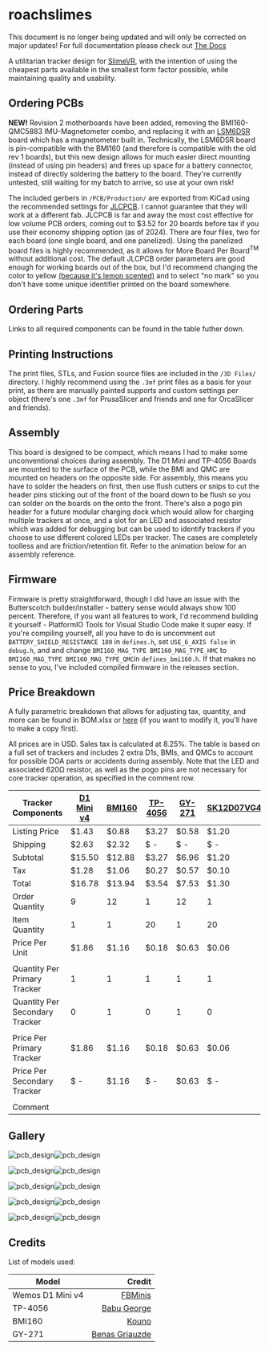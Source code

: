 # roachslimes

This document is no longer being updated and will only be corrected on major updates! For full documentation please check out [The Docs](https://crazy-hair.github.io/roachslimes/)

A utilitarian tracker design for [SlimeVR](https://docs.slimevr.dev/), with the intention of using the cheapest parts available in the smallest form factor possible, while maintaining quality and usability.

## Ordering PCBs

**NEW!** Revision 2 motherboards have been added, removing the BMI160-QMC5883 IMU-Magnetometer combo, and replacing it with an [LSM6DSR](https://moffshop.deyta.de/products/lsm6dsr) board which has a magnetometer built in. Technically, the LSM6DSR board is pin-compatible with the BMI160 (and therefore is compatible with the old rev 1 boards), but this new design allows for much easier direct mounting (instead of using pin headers) and frees up space for a battery connector, instead of directly soldering the battery to the board. They're currently untested, still waiting for my batch to arrive, so use at your own risk!

The included gerbers in `/PCB/Production/` are exported from KiCad using the recommended settings for [JLCPCB](https://jlcpcb.com). I cannot guarantee that they will work at a different fab. JLCPCB is far and away the most cost effective for low volume PCB orders, coming out to $3.52 for 20 boards before tax if you use their economy shipping option (as of 2024). There are four files, two for each board (one single board, and one panelized). Using the panelized board files is highly recommended, as it allows for More Board Per Board<sup>TM</sup> without additional cost. The default JLCPCB order parameters are good enough for working boards out of the box, but I'd recommend changing the color to yellow [(because it's lemon scented)](https://x.com/MKVRiscy/status/1821870120697987492) and to select "no mark" so you don't have some unique identifier printed on the board somewhere.

## Ordering Parts

Links to all required components can be found in the table futher down.

## Printing Instructions

The print files, STLs, and Fusion source files are included in the `/3D Files/` directory. I highly recommend using the `.3mf` print files as a basis for your print, as there are manually painted supports and custom settings per object (there's one `.3mf` for PrusaSlicer and friends and one for OrcaSlicer and friends).

## Assembly

This board is designed to be compact, which means I had to make some unconventional choices during assembly. The D1 Mini and TP-4056 Boards are mounted to the surface of the PCB, while the BMI and QMC are mounted on headers on the opposite side. For assembly, this means you have to solder the headers on first, then use flush cutters or snips to cut the header pins sticking out of the front of the board down to be flush so you can solder on the boards on the onto the front. There's also a pogo pin header for a future modular charging dock which would allow for charging multiple trackers at once, and a slot for an LED and associated resistor which was added for debugging but can be used to identify trackers if you choose to use different colored LEDs per tracker. The cases are completely toolless and are friction/retention fit. Refer to the animation below for an assembly reference.

## Firmware

Firmware is pretty straightforward, though I did have an issue with the Butterscotch builder/installer - battery sense would always show 100 percent. Therefore, if you want all features to work, I'd recommend building it yourself - PlatformIO Tools for Visual Studio Code make it super easy. If you're compiling yourself, all you have to do is uncomment out `BATTERY_SHIELD_RESISTANCE 180` in `defines.h`, set `USE_6_AXIS false` in `debug.h`, and and change `BMI160_MAG_TYPE BMI160_MAG_TYPE_HMC` to `BMI160_MAG_TYPE BMI160_MAG_TYPE_QMC`in `defines_bmi160.h`. If that makes no sense to you, I've included compiled firmware in the releases section. 

## Price Breakdown

A fully parametric breakdown that allows for adjusting tax, quantity, and more can be found in BOM.xlsx or [here](https://docs.google.com/spreadsheets/d/1RTwIJsGUY1e1f047yFT5OwqJSmgT3SN4hO7gHYImR_g/copy) (if you want to modify it, you'll have to make a copy first).

All prices are in USD. Sales tax is calculated at 8.25%. The table is based on a full set of trackers and includes 2 extra D1s, BMIs, and QMCs to account for possible DOA parts or accidents during assembly. Note that the LED and associated 620Ω resistor, as well as the pogo pins are not necessary for core tracker operation, as specified in the comment row.

| Tracker Components | [D1 Mini v4](https://www.aliexpress.us/item/32831353752.html) | [BMI160](https://www.aliexpress.us/item/1005007143698152.html) | [TP-4056](https://www.aliexpress.us/item/1005006379403615.html) | [GY-271](https://www.aliexpress.us/item/1556804905.html) | [SK12D07VG4](https://www.aliexpress.us/item/3256806149664764.html) | [JST-PH-4P](https://www.aliexpress.us/item/33011797617.html) | [Pogo Female](https://www.aliexpress.us/item/3256804960956555.html) | [B5817WS](https://www.aliexpress.us/item/1005004633629467.html) | [0805 180k](https://www.aliexpress.us/item/1005007032369041.html) | [0806 620r](https://www.aliexpress.us/item/3256806846054289.html) | [0805 LED](https://www.aliexpress.us/item/3256805245629305.html) | [803450](https://www.aliexpress.us/item/1005003621836701.html) | [Wires](https://www.aliexpress.us/item/1005007558078161.html) | Motherboard | Daughterboard | Total |
| ------------------------------ | ---------------------------------------------------------- | -------------------------------------------------------------- | -------------------------------------------------------------- | -------------------------------------------------------- | ------------------------------------------------------------------ | ------------------------------------------------------------ | ------------------------------------------------------------------- | --------------------------------------------------------------- | ----------------------------------------------------------------- | ----------------------------------------------------------------- | ---------------------------------------------------------------- | -------------------------------------------------------------- | ------------------------------------------------------------- | ----------------------------- | --------------------------------- | ------------ |
| Listing Price | $1.43 | $0.88 | $3.27 | $0.58 | $1.20 | $3.79 | $12.93 | $1.20 | $1.05 | $1.05 | $2.47 | $25.99 | $11.93 | $2.00 | $2.00 | |
| Shipping | $2.63 | $2.32 | $ \- | $ \- | $ \- | $ \- | $ \- | $ \- | $ \- | $ \- | $ \- | $ \- | $ \- | $1.52 | $1.52 | $7.99 |
| Subtotal | $15.50 | $12.88 | $3.27 | $6.96 | $1.20 | $3.79 | $12.93 | $1.20 | $1.05 | $1.05 | $2.47 | $25.99 | $11.93 | $3.52 | $3.52 | $107.26 |
| Tax | $1.28 | $1.06 | $0.27 | $0.57 | $0.10 | $0.31 | $1.07 | $0.10 | $0.09 | $0.09 | $0.20 | $2.14 | $0.98 | $0.29 | $0.29 | $8.85 |
| Total | $16.78 | $13.94 | $3.54 | $7.53 | $1.30 | $4.10 | $14.00 | $1.30 | $1.14 | $1.14 | $2.67 | $28.13 | $12.91 | $3.81 | $3.81 | $116.11 |
| Order Quantity | 9 | 12 | 1 | 12 | 1 | 1 | 1 | 1 | 1 | 1 | 1 | 1 | 1 | 1 | 1 | |
| Item Quantity | 1 | 1 | 20 | 1 | 20 | 100 | 20 | 100 | 100 | 100 | 600 | 10 | 12 | 20 | 40 | |
| Price Per Unit | $1.86 | $1.16 | $0.18 | $0.63 | $0.06 | $0.04 | $0.70 | $0.01 | $0.01 | $0.01 | $0.00 | $2.81 | $1.08 | $0.19 | $0.10 | |
| | | | | | | | | | | | | | | | | |
| Quantity Per Primary Tracker | 1 | 1 | 1 | 1 | 1 | 1 | 1 | 2 | 1 | 1 | 1 | 1 | 0 | 1 | 0 | |
| Quantity Per Secondary Tracker | 0 | 1 | 0 | 1 | 0 | 1 | 0 | 0 | 0 | 0 | 0 | 0 | 1 | 0 | 1 | |
| | | | | | | | | | | | | | | | | |
| Price Per Primary Tracker | $1.86 | $1.16 | $0.18 | $0.63 | $0.06 | $0.04 | $0.70 | $0.03 | $0.01 | $0.01 | $0.00 | $2.81 | $ \- | $0.19 | $ \- | $7.69 |
| Price Per Secondary Tracker | $ \- | $1.16 | $ \- | $0.63 | $ \- | $0.04 | $ \- | $ \- | $ \- | $ \- | $ \- | $ \- | $1.08 | $ \- | $0.10 | $3.00 |
| | | | | | | | | | | | | | | | | |
| Comment | | | | | | | Optional | | | Optional | Optional | | | | | |

## Gallery

![pcb_design](docs/images/mobo_front_small.png)![pcb_design](docs/images/mobo_back_small.png)

![pcb_design](docs/images/mobo_0.png)![pcb_design](docs/images/mobo_1.png)

![pcb_design](docs/images/mobo_2.png)![pcb_design](docs/images/mobo_3.png)

![pcb_design](docs/images/pcbnew_2024-10-07_12-21-47.png)![pcb_design](docs/images/pcbnew_2024-10-07_12-21-49.png)

![pcb_design](docs/images/pcbnew_2024-10-07_12-21-37.png)![pcb_design](docs/images/pcbnew_2024-10-07_12-21-40.png)

## Credits

List of models used:

| Model | Credit |
|--|--:|
| Wemos D1 Mini v4 | [FBMinis](https://grabcad.com/library/wemos-esp8266-lolin-d1-mini-v4-1) |
| TP-4056 | [Babu George](https://grabcad.com/library/03962a-hw107-lithium-battery-charging-module-1) |
| BMI160 | [Kouno](https://store.kouno.xyz/products/bmi270-breakout-board) |
| GY-271 | [Benas Griauzde](https://grabcad.com/library/gy-271-hmc5883l-triple-3-axis-digital-compass-magnetometer-sensor-module-1) |
